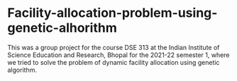# Facility-allocation-problem-using-genetic-alhorithm

This was a group project for the course DSE 313 at the Indian Institute of Science Education and Research, Bhopal for the 2021-22 semester 1, where we tried to solve the problem of dynamic facility allocation using genetic algorithm. 
